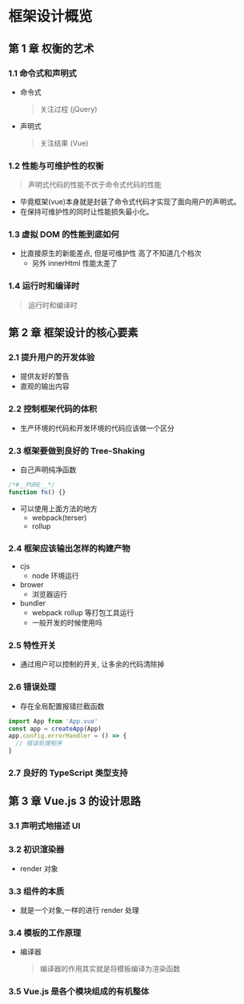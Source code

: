 # 框架设计概览

## 第 1 章 权衡的艺术

### 1.1 命令式和声明式

- 命令式

  > 关注过程 (jQuery)

- 声明式
  > 关注结果 (Vue)

### 1.2 性能与可维护性的权衡

> 声明式代码的性能不优于命令式代码的性能

- 毕竟框架(vue)本身就是封装了命令式代码才实现了面向用户的声明式。
- 在保持可维护性的同时让性能损失最小化。

### 1.3 虚拟 DOM 的性能到底如何

- 比直接原生的新能差点, 但是可维护性 高了不知道几个档次
  - 另外 innerHtml 性能太差了

### 1.4 运行时和编译时

> 运行时和编译时

## 第 2 章 框架设计的核心要素

### 2.1 提升用户的开发体验

- 提供友好的警告
- 直观的输出内容

### 2.2 控制框架代码的体积

- 生产环境的代码和开发环境的代码应该做一个区分

### 2.3 框架要做到良好的 Tree-Shaking

- 自己声明纯净函数

```ts
/*#__PURE__*/
function fn() {}
```

- 可以使用上面方法的地方
  - webpack(terser)
  - rollup

### 2.4 框架应该输出怎样的构建产物

- cjs
  - node 环境运行
- brower
  - 浏览器运行
- bundler
  - webpack rollup 等打包工具运行
  - 一般开发的时候使用吗

### 2.5 特性开关

- 通过用户可以控制的开关, 让多余的代码清除掉

### 2.6 错误处理

- 存在全局配置报错拦截函数

```js
import App from 'App.vue'
const app = createApp(App)
app.config.errorHandler = () => {
  // 错误处理程序
}
```

### 2.7 良好的 TypeScript 类型支持

## 第 3 章 Vue.js 3 的设计思路

### 3.1 声明式地描述 UI

### 3.2 初识渲染器

- render 对象

### 3.3 组件的本质

- 就是一个对象,一样的进行 render 处理

### 3.4 模板的工作原理

- 编译器
  > 编译器的作用其实就是将模板编译为渲染函数

### 3.5 Vue.js 是各个模块组成的有机整体

